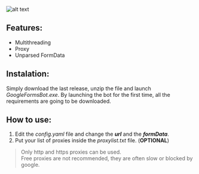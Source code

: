 ![alt text](https://i.imgur.com/goorNby.png)

## Features: ##

- Multithreading
- Proxy
- Unparsed FormData

## Instalation: ##

Simply download the last release, unzip the file and launch *GoogleFormsBot.exe*. By launching the bot for the first time, all the requirements are going to be downloaded.

## How to use: ##

1. Edit the *config.yaml* file and change the ***url*** and the ***formData***.
2. Put your list of proxies inside the *proxylist.txt* file. (**OPTIONAL**)
>Only http and https proxies can be used.  
>Free proxies are not recommended, they are often slow or blocked by google.
